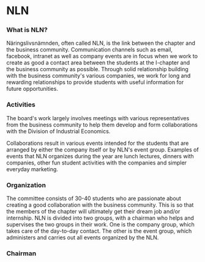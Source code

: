 # NLN

### What is NLN?

Näringslivsnämnden, often called NLN, is the link between the chapter and the business community. Communication channels such as email, facebook, intranet as well as company events are in focus when we work to create as good a contact area between the students at the I-chapter and the business community as possible. Through solid relationship building with the business community's various companies, we work for long and rewarding relationships to provide students with useful information for future opportunities.

### Activities

The board's work largely involves meetings with various representatives from the business community to help them develop and form collaborations with the Division of Industrial Economics.

Collaborations result in various events intended for the students that are arranged by either the company itself or by NLN's event group. Examples of events that NLN organizes during the year are lunch lectures, dinners with companies, other fun student activities with the companies and simpler everyday marketing.

### Organization

The committee consists of 30-40 students who are passionate about creating a good collaboration with the business community. This is so that the members of the chapter will ultimately get their dream job and/or internship. NLN is divided into two groups, with a chairman who helps and supervises the two groups in their work. One is the company group, which takes care of the day-to-day contact. The other is the event group, which administers and carries out all events organized by the NLN.

### Chairman